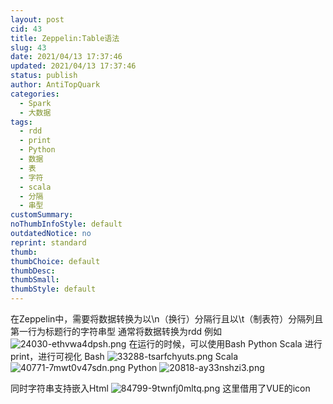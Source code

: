 ```yaml
---
layout: post
cid: 43
title: Zeppelin:Table语法
slug: 43
date: 2021/04/13 17:37:46
updated: 2021/04/13 17:37:46
status: publish
author: AntiTopQuark
categories: 
  - Spark
  - 大数据
tags: 
  - rdd
  - print
  - Python
  - 数据
  - 表
  - 字符
  - scala
  - 分隔
  - 串型
customSummary: 
noThumbInfoStyle: default
outdatedNotice: no
reprint: standard
thumb: 
thumbChoice: default
thumbDesc: 
thumbSmall: 
thumbStyle: default
---
```




在Zeppelin中，需要将数据转换为以\n（换行）分隔行且以\t（制表符）分隔列且第一行为标题行的字符串型
通常将数据转换为rdd
例如
![24030-ethvwa4dpsh.png](http://www.sukidesu.top/usr/uploads/2019/12/890328053.png)
在运行的时候，可以使用Bash Python Scala 进行print，进行可视化
Bash
![33288-tsarfchyuts.png](http://www.sukidesu.top/usr/uploads/2019/12/3493640075.png)
Scala
![40771-7mwt0v47sdn.png](http://www.sukidesu.top/usr/uploads/2019/12/1094531129.png)
Python
![20818-ay33nshzi3.png](http://www.sukidesu.top/usr/uploads/2019/12/2500488135.png)

同时字符串支持嵌入Html
![84799-9twnfj0mltq.png](http://www.sukidesu.top/usr/uploads/2019/12/3151879696.png)
这里借用了VUE的icon